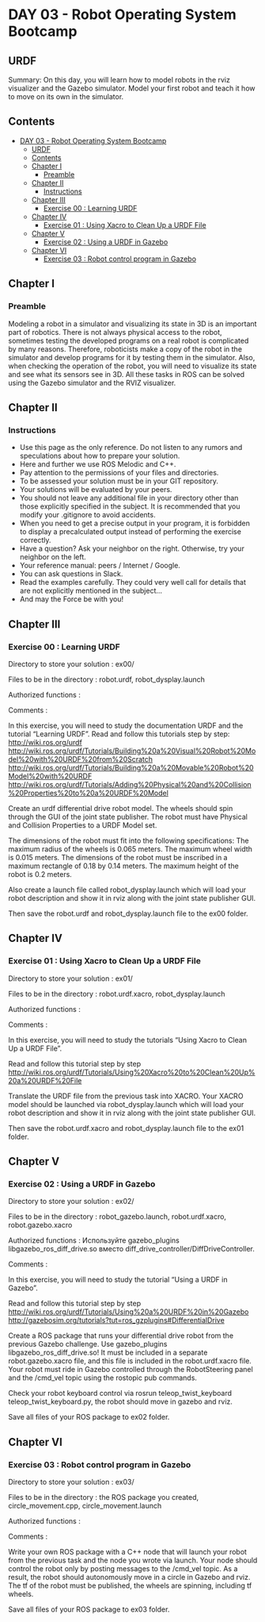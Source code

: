# DAY 03 - Robot Operating System Bootcamp
## URDF
Summary: On this day, you will learn how to model robots in the rviz visualizer and the Gazebo simulator. Model your first robot and teach it how to move on its own in the simulator.
## Contents
<!-- TOC -->

- [DAY 03 - Robot Operating System Bootcamp](#day-03---piscine-robot-operating-system)
    - [URDF](#urdf)
    - [Contents](#contents)
    - [Chapter I](#chapter-i)
        - [Preamble](#preamble)
    - [Chapter II](#chapter-ii)
        - [Instructions](#instructions)
    - [Chapter III](#chapter-iii)
        - [Exercise 00 : Learning URDF](#exercise-00--learning-urdf)
    - [Chapter IV](#chapter-iv)
        - [Exercise 01 : Using Xacro to Clean Up a URDF File](#exercise-01--using-xacro-to-clean-up-a-urdf-file)
    - [Chapter V](#chapter-v)
        - [Exercise 02 : Using a URDF in Gazebo](#exercise-02--using-a-urdf-in-gazebo)
    - [Chapter VI](#chapter-vi)
        - [Exercise 03 : Robot control program in Gazebo](#exercise-03--robot-control-program-in-gazebo)

<!-- /TOC -->
## Chapter I
### Preamble
Modeling a robot in a simulator and visualizing its state in 3D is an important part of robotics. There is not always physical access to the robot, sometimes testing the developed programs on a real robot is complicated by many reasons. Therefore, roboticists make a copy of the robot in the simulator and develop programs for it by testing them in the simulator. Also, when checking the operation of the robot, you will need to visualize its state and see what its sensors see in 3D. All these tasks in ROS can be solved using the Gazebo simulator and the RVIZ visualizer.

## Chapter II
### Instructions
* Use this page as the only reference. Do not listen to any rumors and speculations about how to prepare your solution.
* Here and further we use ROS Melodic and C++.
* Pay attention to the permissions of your files and directories.
* To be assessed your solution must be in your GIT repository.
* Your solutions will be evaluated by your peers.
* You should not leave any additional file in your directory other than those explicitly specified in the subject. It is recommended that you modify your .gitignore to avoid accidents.
* When you need to get a precise output in your program, it is forbidden to display a precalculated output instead of performing the exercise correctly.
* Have a question? Ask your neighbor on the right. Otherwise, try your neighbor on the left.
* Your reference manual: peers / Internet / Google.
* You can ask questions in Slack.
* Read the examples carefully. They could very well call for details that are not explicitly mentioned in the subject...
* And may the Force be with you!

## Chapter III
### Exercise 00 : Learning URDF
Directory to store your solution : ex00/

Files to be in the directory : robot.urdf, robot_dysplay.launch

Authorized functions :

Comments :

In this exercise, you will need to study the documentation URDF and the tutorial “Learning URDF”.
Read and follow this tutorials step by step:
http://wiki.ros.org/urdf
http://wiki.ros.org/urdf/Tutorials/Building%20a%20Visual%20Robot%20Model%20with%20URDF%20from%20Scratch
http://wiki.ros.org/urdf/Tutorials/Building%20a%20Movable%20Robot%20Model%20with%20URDF
http://wiki.ros.org/urdf/Tutorials/Adding%20Physical%20and%20Collision%20Properties%20to%20a%20URDF%20Model

Create an urdf differential drive robot model. The wheels should spin through the GUI of the joint state publisher. The robot must have Physical and Collision Properties to a URDF Model set.

The dimensions of the robot must fit into the following specifications:
The maximum radius of the wheels is 0.065 meters.
The maximum wheel width is 0.015 meters.
The dimensions of the robot must be inscribed in a maximum rectangle of 0.18 by 0.14 meters.
The maximum height of the robot is 0.2 meters.

Also create a launch file called robot_dysplay.launch which will load your robot description and show it in rviz along with the joint state publisher GUI.

Then save the robot.urdf and robot_dysplay.launch file to the ex00 folder.

## Chapter IV
### Exercise 01 : Using Xacro to Clean Up a URDF File
Directory to store your solution : ex01/

Files to be in the directory : robot.urdf.xacro, robot_dysplay.launch

Authorized functions :

Comments :

In this exercise, you will need to study the tutorials “Using Xacro to Clean Up a URDF File”.

Read and follow this tutorial step by step http://wiki.ros.org/urdf/Tutorials/Using%20Xacro%20to%20Clean%20Up%20a%20URDF%20File

Translate the URDF file from the previous task into XACRO.
Your XACRO model should be launched via robot_dysplay.launch which will load your robot description and show it in rviz along with the joint state publisher GUI.

Then save the robot.urdf.xacro and robot_dysplay.launch file to the ex01 folder.

## Chapter V
### Exercise 02 : Using a URDF in Gazebo
Directory to store your solution : ex02/

Files to be in the directory : robot_gazebo.launch, robot.urdf.xacro, robot.gazebo.xacro

Authorized functions : Используйте gazebo_plugins libgazebo_ros_diff_drive.so вместо diff_drive_controller/DiffDriveController.

Comments :

In this exercise, you will need to study the tutorial “Using a URDF in Gazebo”.

Read and follow this tutorial step by step http://wiki.ros.org/urdf/Tutorials/Using%20a%20URDF%20in%20Gazebo
http://gazebosim.org/tutorials?tut=ros_gzplugins#DifferentialDrive

Create a ROS package that runs your differential drive robot from the previous Gazebo challenge.
Use gazebo_plugins libgazebo_ros_diff_drive.so! It must be included in a separate robot.gazebo.xacro file, and this file is included in the robot.urdf.xacro file.
Your robot must ride in Gazebo controlled through the RobotSteering panel and the /cmd_vel topic using the rostopic pub commands.

Check your robot keyboard control via rosrun teleop_twist_keyboard teleop_twist_keyboard.py, the robot should move in gazebo and rviz.

Save all files of your ROS package to ex02 folder.

## Chapter VI
### Exercise 03 : Robot control program in Gazebo
Directory to store your solution : ex03/

Files to be in the directory : the ROS package you created, circle_movement.cpp, circle_movement.launch

Authorized functions :

Comments :

Write your own ROS package with a C++ node that will launch your robot from the previous task and the node you wrote via launch. Your node should control the robot only by posting messages to the /cmd_vel topic. As a result, the robot should autonomously move in a circle in Gazebo and rviz. The tf of the robot must be published, the wheels are spinning, including tf wheels.

Save all files of your ROS package to ex03 folder.
